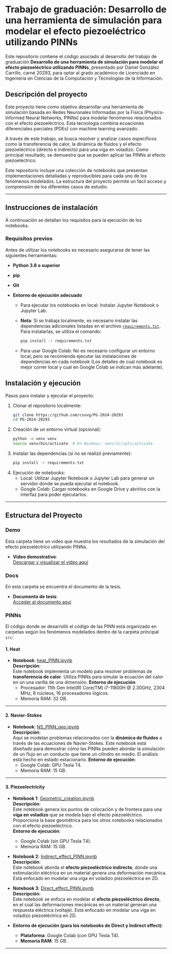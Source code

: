 # Trabajo de graduación: Desarrollo de una herramienta de simulación para modelar el efecto piezoeléctrico utilizando PINNs

Este repositorio contiene el código asociado al desarrollo del trabajo de graduación **Desarrollo de una herramienta de simulación para modelar el efecto piezoeléctrico utilizando PINNs**, presentado por Daniel González Carrillo, carné 20293, para optar al grado académico de  Licenciado en Ingeniería en Ciencias
 de la Computación y Tecnologías de la Información.
 
## Descripción del proyecto
 
Este proyecto tiene como objetivo desarrollar una herramienta de simulación basada en Redes Neuronales Informadas por la Física (Physics-Informed Neural Networks, PINNs) para modelar fenómenos relacionados con el efecto piezoeléctrico. Esta tecnología combina ecuaciones diferenciales parciales (PDEs) con machine learning avanzado.

A través de este trabajo, se busca resolver y analizar casos específicos como la transferencia de calor, la dinámica de fluidos y el efecto piezoeléctrico (directo e indirecto) para una viga en voladizo. Como principal resultado, se demuestra que se pueden aplicar las PINNs al efecto piezoeléctrico.

Este repositorio incluye una colección de notebooks que presentan implementaciones detalladas y reproducibles para cada uno de los fenómenos modelados. La estructura del proyecto permite un fácil acceso y comprensión de los diferentes casos de estudio.

---

## Instrucciones de instalación

A continuación se detallan los requisitos para la ejecución de los notebooks.

### Requisitos previos

Antes de utilizar los notebooks es necesario asegurarse de tener las siguientes herramientas:

- **Python 3.8 o superior**

- **pip**

- **Git**

- **Entorno de ejecución adecuado**  
  - Para ejecutar los notebooks en local: Instalar Jupyter Notebook o Jupyter Lab.  
  - **Nota**: Si se trabaja localmente, es necesario instalar las dependencias adicionales listadas en el archivo  [`requirements.txt`](./src/requirements.txt). Para instalarlas, se utiliza el comando:
    ```bash
    pip install -r requirements.txt
    ```

  - Para usar Google Colab: No es necesario configurar un entorno local, pero se recomienda ejecutar las instalaciones de dependencias en cada notebook (Los detalles de cual notebook es mejor correr local y cual en Google Colab se indican más adelante).

## Instalación y ejecución

Pasos para instalar y ejecutar el proyecto:

1. Clonar el repositorio localmente:  
   ```bash
   git clone https://github.com/csuvg/PG-2024-20293
   cd PG-2024-20293

2. Creación de un entorno virtual (opcional):
    ```bash
    python -m venv venv
    source venv/bin/activate  # En Windows: venv\Scripts\activate
    ```
3. Instalar las dependencias (si no se realizó previamente):
    ```bash
    pip install -r requirements.txt
    ```
4. Ejecución de notebooks:
    - Local: Utilizar Jupyter Notebook o Jupyter Lab para generar un servidor donde se pueda ejecutar el notebook.
    - Google Colab: Cargar notebooks en Google Drive y abrirlos con la interfaz para poder ejecutarlos.
    
---

## Estructura del Proyecto

### Demo
Esta carpeta tiene un video que muestra los resultados de la simulación del efecto piezoeléctrico utilizando PINNs.

- **Video demostrativo**:  
  [Descargar y visualizar el video aquí](./demo/demo.mp4)

### Docs
En esta carpeta se encuentra el documento de la tesis.

- **Documento de tesis**:  
  [Acceder al documento aquí](./docs/informe_final.pdf)

### PINNs

El código donde se desarrolló el código de las PINN está organizado en carpetas según los fenómenos modelados dentro de la carpeta principal `src`:

#### 1. **Heat**
   - **Notebook**: [heat_PINN.ipynb](./src/Heat/heat_PINN.ipynb)  
     **Descripción**:  
     Este notebook implementa un modelo para resolver problemas de **transferencia de calor**. Utiliza PINNs para simular la ecuación del calor en un una varilla de una dimensión.
     **Entorno de ejecución**:
        - Procesador: 11th Gen Intel(R) Core(TM) i7-11800H @ 2.30GHz, 2304 MHz, 8 núcleos, 16 procesadores lógicos.
        - Memoria RAM: 32 GB.
---

#### 2. **Navier-Stokes**
   - **Notebook**: [NS_PINN_geo.ipynb](./src/Navier-Stokes/NS_PINN_geo.ipynb)  
     **Descripción**:  
     Aquí se modelan problemas relacionados con la **dinámica de fluidos** a través de las ecuaciones de Navier-Stokes. Este notebook está diseñado para demostrar cómo las PINNs pueden abordar la simulación de un flujo en un conducto que tiene un cilindro en medio. El análisis está hecho en estado estacionario.
    **Entorno de ejecución**:
        - Google Colab: GPU Tesla T4.
        - Memoria RAM: 15 GB.
---

#### 3. **Piezoelectricity**

   - **Notebook 1**: [Geometric_creation.ipynb](./src/Piezoelectricity/Geometric_creation.ipynb)  
     **Descripción**:  
     Este notebook genera los puntos de colocación y de frontera para una **viga en voladizo** que se modela bajo el efecto piezoeléctrico. Proporciona la base geométrica para los otros notebooks relacionados con el efecto piezoeléctrico.  
     **Entorno de ejecución**:
        - Google Colab (sin GPU Tesla T4).
        - Memoria RAM: 15 GB.

   - **Notebook 2**: [Indirect_effect_PINN.ipynb](./src/Piezoelectricity/Indirect_effect_PINN.ipynb)  
     **Descripción**:  
     Este notebook aborda el **efecto piezoeléctrico indirecto**, donde una estimulación eléctrica en un material genera una deformación mecánica. Está enfocado en modelar una viga en voladizo piezoeléctrica en 2D.

   - **Notebook 3**: [Direct_effect_PINN.ipynb](./src/Piezoelectricity/Direct_effect_PINN.ipynb)  
     **Descripción**:  
     Este notebook se enfoca en modelar el **efecto piezoeléctrico directo**, en el cual las deformaciones mecánicas en un material generan una respuesta eléctrica (voltaje). Está enfocado en modelar una viga en voladizo piezoeléctrica en 2D.

   

  - **Entorno de ejecución (para los notebooks de Direct y Indirect effect)**:
    - **Plataforma**: Google Colab (con GPU Tesla T4).
    - **Memoria RAM**: 15 GB.

---
